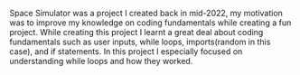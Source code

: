 Space Simulator was a project I created back in mid-2022, my motivation was to improve my knowledge on coding fundamentals while creating a fun project. 
While creating this project I learnt a great deal about coding fundamentals such as user inputs, while loops, imports(random in this case), and if statements.
In this project I especially focused on understanding while loops and how they worked.
